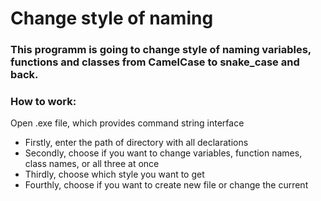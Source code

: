 # Change style of naming
### This programm is going to change style of naming variables, functions and classes from CamelCase to snake_case and back.

### How to work:
 Open .exe file, which provides command string interface
 - Firstly, enter the path of directory with all declarations
 - Secondly, choose if you want to change variables, function names, class names, or all three at once
 - Thirdly, choose which style you want to get 
 - Fourthly, choose if you want to create new file or change the current 